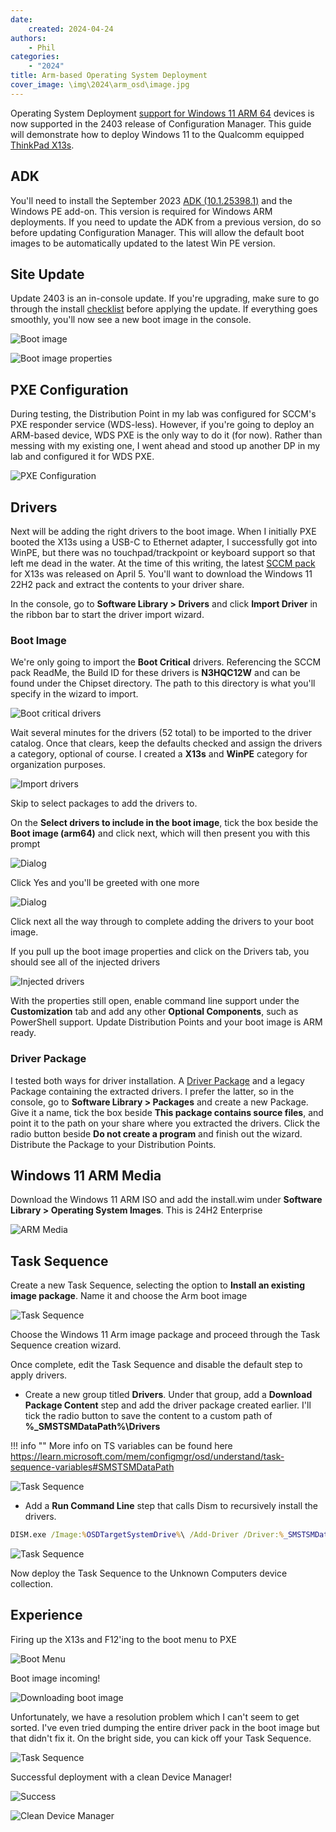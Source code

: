 ```yaml
---
date:
    created: 2024-04-24
authors:
    - Phil
categories:
    - "2024"
title: Arm-based Operating System Deployment
cover_image: \img\2024\arm_osd\image.jpg
---
```


Operating System Deployment [support for Windows 11 ARM 64](https://learn.microsoft.com/mem/configmgr/core/plan-design/changes/whats-new-in-version-2403#os-deployment) devices is now supported in the 2403 release of Configuration Manager. This guide will demonstrate how to deploy Windows 11 to the Qualcomm equipped [ThinkPad X13s](https://www.lenovo.com/p/laptops/thinkpad/thinkpadx/thinkpad--x13s-(13-inch-snapdragon)/len101t0019).
<!-- more -->
## ADK

You'll need to install the September 2023 [ADK (10.1.25398.1)](https://learn.microsoft.com/windows-hardware/get-started/adk-install#download-the-adk-101253981-september-2023) and the Windows PE add-on. This version is required for Windows ARM deployments. If you need to update the ADK from a previous version, do so before updating Configuration Manager. This will allow the default boot images to be automatically updated to the latest Win PE version.

## Site Update

Update 2403 is an in-console update. If you're upgrading, make sure to go through the install [checklist](https://learn.microsoft.com/mem/configmgr/core/servers/manage/checklist-for-installing-update-2403) before applying the update. If everything goes smoothly, you'll now see a new boot image in the console.

![Boot image](img\2024\arm_osd\image1.jpg)

![Boot image properties](img\2024\arm_osd\image2.jpg)

## PXE Configuration

During testing, the Distribution Point in my lab was configured for SCCM's PXE responder service (WDS-less). However, if you're going to deploy an ARM-based device, WDS PXE is the only way to do it (for now). Rather than messing with my existing one, I went ahead and stood up another DP in my lab and configured it for WDS PXE.

![PXE Configuration](img\2024\arm_osd\image3.jpg)

## Drivers

Next will be adding the right drivers to the boot image. When I initially PXE booted the X13s using a USB-C to Ethernet adapter, I successfully got into WinPE, but there was no touchpad/trackpoint or keyboard support so that left me dead in the water. At the time of this writing, the latest [SCCM pack](https://pcsupport.lenovo.com/products/laptops-and-netbooks/thinkpad-x-series-laptops/thinkpad-x13s-type-21bx-21by/downloads/ds556992-sccm-package-for-windows-11-arm-version-21h2-thinkpad-x13s?category=Enterprise%20Management) for X13s was released on April 5. You'll want to download the Windows 11 22H2 pack and extract the contents to your driver share.

In the console, go to **Software Library > Drivers** and click **Import Driver** in the ribbon bar to start the driver import wizard.

### Boot Image

We're only going to import the **Boot Critical** drivers. Referencing the SCCM pack ReadMe, the Build ID for these drivers is **N3HQC12W** and can be found under the Chipset directory. The path to this directory is what you'll specify in the wizard to import.

![Boot critical drivers](img\2024\arm_osd\image4.jpg)

Wait several minutes for the drivers (52 total) to be imported to the driver catalog. Once that clears, keep the defaults checked and assign the drivers a category, optional of course. I created a **X13s** and **WinPE** category for organization purposes.

![Import drivers](img\2024\arm_osd\image5.jpg)

Skip to select packages to add the drivers to.

On the **Select drivers to include in the boot image**, tick the box beside the **Boot image (arm64)** and click next, which will then present you with this prompt

![Dialog](img\2024\arm_osd\image6.jpg)

Click Yes and you'll be greeted with one more

![Dialog](img\2024\arm_osd\image7.jpg)

Click next all the way through to complete adding the drivers to your boot image.

If you pull up the boot image properties and click on the Drivers tab, you should see all of the injected drivers

![Injected drivers](img\2024\arm_osd\image8.jpg)

With the properties still open, enable command line support under the **Customization** tab and add any other **Optional Components**, such as PowerShell support. Update Distribution Points and your boot image is ARM ready.

### Driver Package

I tested both ways for driver installation. A [Driver Package](https://learn.microsoft.com/mem/configmgr/osd/get-started/manage-drivers#driver-packages) and a legacy Package containing the extracted drivers. I prefer the latter, so in the console, go to **Software Library > Packages** and create a new Package. Give it a name, tick the box beside **This package contains source files**, and point it to the path on your share where you extracted the drivers. Click the radio button beside **Do not create a program** and finish out the wizard. Distribute the Package to your Distribution Points.

## Windows 11 ARM Media

Download the Windows 11 ARM ISO and add the install.wim under **Software Library > Operating System Images**. This is 24H2 Enterprise

![ARM Media](img\2024\arm_osd\image9.jpg)

## Task Sequence

Create a new Task Sequence, selecting the option to **Install an existing image package**. Name it and choose the Arm boot image

![Task Sequence](img\2024\arm_osd\image10.jpg)

Choose the Windows 11 Arm image package and proceed through the Task Sequence creation wizard.

Once complete, edit the Task Sequence and disable the default step to apply drivers.

- Create a new group titled **Drivers**. Under that group, add a **Download Package Content** step and add the driver package created earlier. I'll tick the radio button to save the content to a custom path of **%_SMSTSMDataPath%\Drivers**

!!! info ""
    More info on TS variables can be found here <https://learn.microsoft.com/mem/configmgr/osd/understand/task-sequence-variables#SMSTSMDataPath>

![Task Sequence](img\2024\arm_osd\image11.jpg)

- Add a **Run Command Line** step that calls Dism to recursively install the drivers.

```cmd
DISM.exe /Image:%OSDTargetSystemDrive%\ /Add-Driver /Driver:%_SMSTSMDataPath%\Drivers /Recurse /LogPath:%_SMSTSLogPath%\DISM.log
```

![Task Sequence](img\2024\arm_osd\image12.jpg)

Now deploy the Task Sequence to the Unknown Computers device collection.

## Experience

Firing up the X13s and F12'ing to the boot menu to PXE

![Boot Menu](img\2024\arm_osd\image13.jpg)

Boot image incoming!

![Downloading boot image](img\2024\arm_osd\image14.jpg)

Unfortunately, we have a resolution problem which I can't seem to get sorted. I've even tried dumping the entire driver pack in the boot image but that didn't fix it. On the bright side, you can kick off your Task Sequence.

![Task Sequence](img\2024\arm_osd\image15.jpg)

Successful deployment with a clean Device Manager!

![Success](img\2024\arm_osd\image16.jpg)

![Clean Device Manager](img\2024\arm_osd\image17.jpg)
